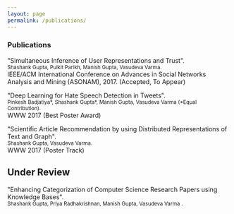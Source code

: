 ```yaml
---
layout: page
permalink: /publications/
---
```


### Publications


"Simultaneous Inference of User Representations and Trust". <br>
<small>Shashank Gupta, Pulkit Parikh, Manish Gupta, Vasudeva Varma.</small> <br>
IEEE/ACM International Conference on Advances in Social Networks Analysis and Mining
 (ASONAM), 2017. (Accepted, To Appear)

"Deep Learning for Hate Speech Detection in Tweets". <br>
<small>Pinkesh Badjatiya\*, Shashank Gupta\*, Manish Gupta, Vasudeva Varma (\*Equal Contribution).</small><br>
WWW 2017 (Best Poster Award)

"Scientific Article Recommendation by using Distributed Representations of Text and Graph". <br>
<small> Shashank Gupta, Vasudeva Varma. </small> <br>
WWW 2017 (Poster Track)

## Under Review

"Enhancing Categorization of Computer Science Research Papers using Knowledge Bases". <br>
<small>Shashank Gupta, Priya Radhakrishnan, Manish Gupta, Vasudeva Varma .</small><br>
